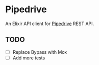 # Pipedrive

An Elixir API client for [Pipedrive](https://developers.pipedrive.com) REST API.

## TODO

- [ ] Replace Bypass with Mox
- [ ] Add more tests
